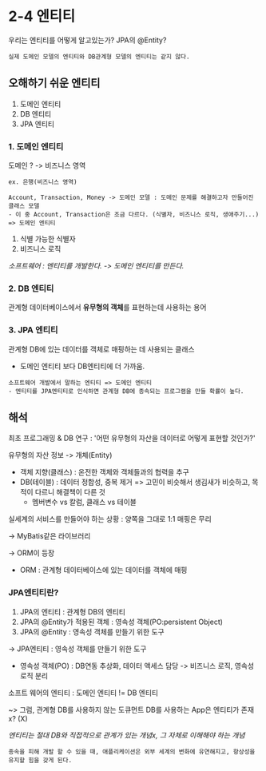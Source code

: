 # 2-4 엔티티
우리는 엔티티를 어떻게 알고있는가? JPA의 @Entity?
~~~
실제 도메인 모델의 엔티티와 DB관계형 모델의 엔티티는 같지 않다.
~~~

## 오해하기 쉬운 엔티티
1. 도메인 엔티티
2. DB 엔티티
3. JPA 엔티티

### 1. 도메인 엔티티
도메인 ? -> 비즈니스 영역
~~~
ex. 은행(비즈니스 영역)

Account, Transaction, Money -> 도메인 모델 : 도메인 문제를 해결하고자 만들어진 클래스 모델
- 이 중 Account, Transaction은 조금 다르다. (식별자, 비즈니스 로직, 생애주기...)
=> 도메인 엔티티
~~~
1. 식별 가능한 식별자
2. 비즈니스 로직

<i>소프트웨어 : 엔티티를 개발한다. -> 도메인 엔티티를 만든다.</i>

### 2. DB 엔티티
관계형 데이터베이스에서 <b>유무형의 객체</b>를 표현하는데 사용하는 용어

### 3. JPA 엔티티
관계형 DB에 있는 데이터를 객체로 매핑하는 데 사용되는 클래스
- 도메인 엔티티 보다 DB엔티티에 더 가까움.
~~~
소프트웨어 개발에서 말하는 엔티티 => 도메인 엔티티
- 엔티티를 JPA엔티티로 인식하면 관계형 DB에 종속되는 프로그램을 만들 확률이 높다.
~~~

## 해석
최초 프로그래밍 & DB 연구 : '어떤 유무형의 자산을 데이터로 어떻게 표현할 것인가?'

유무형의 자산 정보 -> 개체(Entity)
- 객체 지향(클래스) : 온전한 객체와 객체들과의 협력을 추구
- DB(테이블) : 데이터 정합성, 중복 제거
=> 고민이 비슷해서 생김새가 비슷하고, 목적이 다르니 해결책이 다른 것
    - 멤버변수 vs 칼럼, 클래스 vs 테이블

실세계의 서비스를 만들어야 하는 상황 : 양쪽을 그대로 1:1 매핑은 무리

-> MyBatis같은 라이브러리

-> ORM이 등장
- ORM : 관계형 데이터베이스에 있는 데이터를 객체에 매핑

### JPA엔티티란?
1. JPA의 엔티티 : 관계형 DB의 엔티티
2. JPA의 @Entity가 적용된 객체 : 영속성 객체(PO:persistent Object)
3. JPA의 @Entity : 영속성 객체를 만들기 위한 도구

-> JPA엔티티 : 영속성 객체를 만들기 위한 도구
- 영속성 객체(PO) : DB연동 추상화, 데이터 액세스 담당 -> 비즈니스 로직, 영속성 로직 분리

소프트 웨어의 엔티티 : 도메인 엔티티 != DB 엔티티

~> 그럼, 관계형 DB를 사용하지 않는 도큐먼트 DB를 사용하는 App은 엔티티가 존재 x? (X)

<i>엔티티는 절대 DB와 직접적으로 관계가 있는 개념x, 그 자체로 이해해야 하는 개념</i>
~~~
종속을 피해 개발 할 수 있을 때, 애플리케이션은 외부 세계의 변화에 유연해지고, 항상성을 유지할 힘을 갖게 된다.
~~~